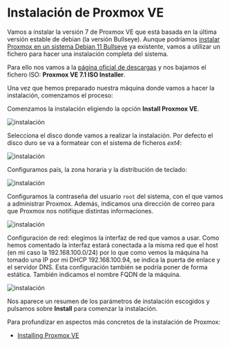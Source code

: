 # Instalación de Proxmox VE

Vamos a instalar la versión 7 de Proxmox VE que está basada en la
última versión estable de debian (la versión Bullseye). Aunque
podríamos [instalar Proxmox en un sistema Debian 11
Bullseye](https://pve.proxmox.com/wiki/Install_Proxmox_VE_on_Debian_11_Bullseye)
ya existente, vamos a utilizar un fichero para hacer una instalación
completa del sistema.

Para ello nos vamos a la [página oficial de
descargas](https://www.proxmox.com/en/downloads/item/proxmox-ve-7-1-iso-installer)
y nos bajamos el fichero ISO: **Proxmox VE 7.1 ISO Installer**.

Una vez que hemos preparado nuestra máquina donde vamos a hacer la
instalación, comenzamos el proceso:

Comenzamos la instalación eligiendo la opción **Install Proxmox VE**.

![instalación](img/instalacion1.png)

Selecciona el disco donde vamos a realizar la instalación. Por defecto
el disco duro se va a formatear con el sistema de ficheros *ext4*:

![instalación](img/instalacion2.png)

Configuramos país, la zona horaria y la distribución de teclado:

![instalación](img/instalacion3.png)

Configuramos la contraseña del usuario `root` del sistema, con el que
vamos a administrar Proxmox. Además, indicamos una dirección de correo
para que Proxmox nos notifique distintas informaciones.

![instalación](img/instalacion4.png)

Configuración de red: elegimos la interfaz de red que vamos a
usar. Como hemos comentado la interfaz estará conectada a la misma red
que el host (en mi caso la 192.168.100.0/24) por lo que como vemos la
máquina ha tomado una IP por mi DHCP 192.168.100.94, se indica la
puerta de enlace y el servidor DNS. Esta configuración también se
podría poner de forma estática. También indicamos el nombre FQDN de la
máquina.

![instalación](img/instalacion5.png)

Nos aparece un resumen de los parámetros de instalación escogidos y
pulsamos sobre **Install** para comenzar la instalación.

Para profundizar en aspectos más concretos de la instalación de
Proxmox:

* [Installing Proxmox VE](https://pve.proxmox.com/pve-docs/pve-admin-guide.html#chapter_installation)
